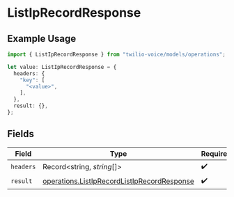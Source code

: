 # ListIpRecordResponse

## Example Usage

```typescript
import { ListIpRecordResponse } from "twilio-voice/models/operations";

let value: ListIpRecordResponse = {
  headers: {
    "key": [
      "<value>",
    ],
  },
  result: {},
};
```

## Fields

| Field                                                                                                      | Type                                                                                                       | Required                                                                                                   | Description                                                                                                |
| ---------------------------------------------------------------------------------------------------------- | ---------------------------------------------------------------------------------------------------------- | ---------------------------------------------------------------------------------------------------------- | ---------------------------------------------------------------------------------------------------------- |
| `headers`                                                                                                  | Record<string, *string*[]>                                                                                 | :heavy_check_mark:                                                                                         | N/A                                                                                                        |
| `result`                                                                                                   | [operations.ListIpRecordListIpRecordResponse](../../models/operations/listiprecordlistiprecordresponse.md) | :heavy_check_mark:                                                                                         | N/A                                                                                                        |